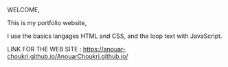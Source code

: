WELCOME,

This is my portfolio website,

I use the basics langages HTML and CSS,
and the loop text with JavaScript.


LINK FOR THE WEB SITE :
https://anouar-choukri.github.io/AnouarChoukri.github.io/

